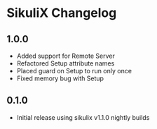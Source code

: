 # SikuliX Changelog

## 1.0.0
  
- Added support for Remote Server
- Refactored Setup attribute names
- Placed guard on Setup to run only once
- Fixed memory bug with Setup

## 0.1.0

- Initial release using sikulix v1.1.0 nightly builds
